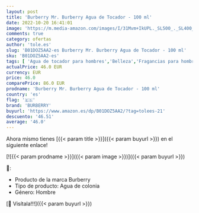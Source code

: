 ```yaml
---
layout: post
title: 'Burberry Mr. Burberry Agua de Tocador - 100 ml'
date: 2022-10-20 16:41:01
image: 'https://m.media-amazon.com/images/I/31Mvm+IkUPL._SL500_._SL400_.jpg'
comments: true
category: ofertas
author: 'tole.es'
slug: 'B01DOZ5AA2-es Burberry Mr. Burberry Agua de Tocador - 100 ml'
sku: 'B01DOZ5AA2-es'
tags: [ 'Agua de tocador para hombres','Belleza','Fragancias para hombres','Perfumes y fragancias','agua','burberry','de','tocador','🇪🇸', ]
actualPrice: 46.0 EUR
currency: EUR
price: 46.0
comparePrice: 86.0 EUR
prodname: 'Burberry Mr. Burberry Agua de Tocador - 100 ml'
country: 'es'
flag: '🇪🇸'
brand: 'BURBERRY'
buyurl: 'https://www.amazon.es/dp/B01DOZ5AA2/?tag=tolees-21'
descuento: '46.51'
average: '46.0'
---
```


Ahora mismo tienes [{{< param title >}}]({{< param buyurl >}}) en el siguiente enlace!

[![{{< param prodname >}}]({{< param image >}})]({{< param buyurl >}})

🔎:

- Producto de la marca Burberry
- Tipo de producto: Agua de colonia
- Género: Hombre

[🛒 Visítala!!!]({{< param buyurl >}})
